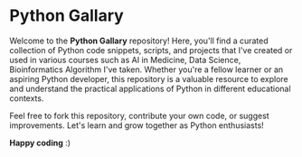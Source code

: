 # Python Gallary

Welcome to the **Python Gallary** repository! Here, you'll find a curated collection of Python code snippets, scripts, and projects that I've created or used in various courses such as AI in Medicine, Data Science, Bioinformatics Algorithm I've taken. Whether you're a fellow learner or an aspiring Python developer, this repository is a valuable resource to explore and understand the practical applications of Python in different educational contexts.

Feel free to fork this repository, contribute your own code, or suggest improvements. Let's learn and grow together as Python enthusiasts!

**Happy coding** :)

